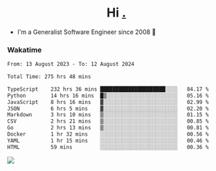 <h1 align="center">Hi <a href="https://www.hackerrank.com/erasmosaraujo">.</a></h1>
 
- I'm a Generalist Software Engineer  since 2008 🚀
<!--  
<p align="left">
  <a href="https://github.com/erasmosoares/github-readme-stats">
    <img
      align="center"
      src="https://github-readme-stats.vercel.app/api/top-langs/?username=erasmosoares&theme=radical&layout=compact"
    />
  </a>
  <a href="https://github.com/erasmosoares/github-readme-stats">
    [![Harlok's WakaTime stats](https://github-readme-stats.vercel.app/api/wakatime?username=ffflabs)](https://github.com/anuraghazra/github-readme-stats)
  </a>
</p>

<!--
 ### Repo 
 
<p align="left">
 <a href="https://github.com/erasmosoares/github-readme-stats">
    <img
      align="center"
      height="165"
      src="https://github-readme-stats.vercel.app/api/pin?username=erasmosoares&repo=sample-node&title_color=fff&icon_color=f9f9f9&text_color=9f9f9f&bg_color=151515"
    />
  </a>
  <a href="https://github.com/erasmosoares/github-readme-stats">
    <img
      align="center"
      height="165"
      src="https://github-readme-stats.vercel.app/api/pin?username=erasmosoares&repo=sample-node&title_color=fff&icon_color=f9f9f9&text_color=9f9f9f&bg_color=151515"
    />
  </a>
</p>
-->

 ### Wakatime 

<!--START_SECTION:waka-->

```txt
From: 13 August 2023 - To: 12 August 2024

Total Time: 275 hrs 48 mins

TypeScript    232 hrs 36 mins █████████████████████░░░░   84.17 %
Python        14 hrs 16 mins  █▒░░░░░░░░░░░░░░░░░░░░░░░   05.16 %
JavaScript    8 hrs 16 mins   ▓░░░░░░░░░░░░░░░░░░░░░░░░   02.99 %
JSON          6 hrs 5 mins    ▓░░░░░░░░░░░░░░░░░░░░░░░░   02.20 %
Markdown      3 hrs 10 mins   ▒░░░░░░░░░░░░░░░░░░░░░░░░   01.15 %
CSV           2 hrs 21 mins   ▒░░░░░░░░░░░░░░░░░░░░░░░░   00.85 %
Go            2 hrs 13 mins   ▒░░░░░░░░░░░░░░░░░░░░░░░░   00.81 %
Docker        1 hr 32 mins    ░░░░░░░░░░░░░░░░░░░░░░░░░   00.56 %
YAML          1 hr 15 mins    ░░░░░░░░░░░░░░░░░░░░░░░░░   00.46 %
HTML          59 mins         ░░░░░░░░░░░░░░░░░░░░░░░░░   00.36 %
```

<!--END_SECTION:waka-->

![](https://komarev.com/ghpvc/?username=erasmosoares&color=brightgreen)
